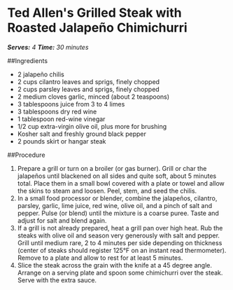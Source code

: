 Ted Allen's Grilled Steak with Roasted Jalapeño Chimichurri
===========================================================
*__Serves:__ 4* *__Time:__ 30 minutes*

##Ingredients

* 2 jalapeño chilis
* 2 cups cilantro leaves and sprigs, finely chopped
* 2 cups parsley leaves and sprigs, finely chopped
* 2 medium cloves garlic, minced (about 2 teaspoons)
* 3 tablespoons juice from 3 to 4 limes
* 3 tablespoons dry red wine
* 1 tablespoon red-wine vinegar
* 1/2 cup extra-virgin olive oil, plus more for brushing
* Kosher salt and freshly ground black pepper
* 2 pounds skirt or hangar steak

##Procedure
1. Prepare a grill or turn on a broiler (or gas burner). Grill or char the jalapeños until blackened on all sides and quite soft, about 5 minutes total. Place them in a small bowl covered with a plate or towel and allow the skins to steam and loosen. Peel, stem, and seed the chilis.
2. In a small food processor or blender, combine the jalapeños, cilantro, parsley, garlic, lime juice, red wine, olive oil, and a pinch of salt and pepper. Pulse (or blend) until the mixture is a coarse puree. Taste and adjust for salt and blend again.
3. If a grill is not already prepared, heat a grill pan over high heat. Rub the steaks with olive oil and season very generously with salt and pepper. Grill until medium rare, 2 to 4 minutes per side depending on thickness (center of steaks should register 125°F on an instant read thermometer). Remove to a plate and allow to rest for at least 5 minutes.
4. Slice the steak across the grain with the knife at a 45 degree angle. Arrange on a serving plate and spoon some chimichurri over the steak. Serve with the extra sauce.
